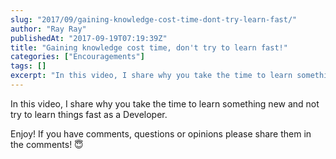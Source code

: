 ```yaml
---
slug: "2017/09/gaining-knowledge-cost-time-dont-try-learn-fast/"
author: "Ray Ray"
publishedAt: "2017-09-19T07:19:39Z"
title: "Gaining knowledge cost time, don't try to learn fast!"
categories: ["Encouragements"]
tags: []
excerpt: "In this video, I share why you take the time to learn something new and not try to learn things fas..."
---
```


In this video, I share why you take the time to learn something new and not try to learn things fast as a Developer.

Enjoy! If you have comments, questions or opinions please share them in the comments! 😇

<Youtube url="https://www.youtube.com/watch?v=HdhQpjQ1ViM"/>

